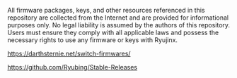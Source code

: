 All firmware packages, keys, and other resources referenced in this repository are collected from the Internet and are provided for informational purposes only. No legal liability is assumed by the authors of this repository. Users must ensure they comply with all applicable laws and possess the necessary rights to use any firmware or keys with Ryujinx.

https://darthsternie.net/switch-firmwares/

https://github.com/Ryubing/Stable-Releases